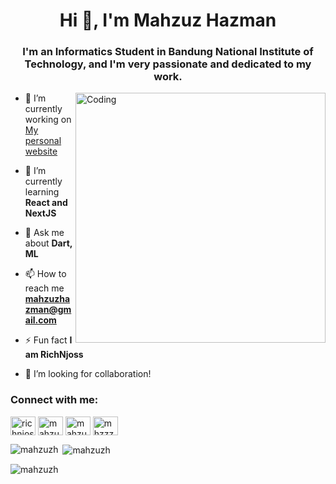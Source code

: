 <h1 align="center">Hi 👋, I'm Mahzuz Hazman</h1>
<h3 align="center">I'm an Informatics Student in Bandung National Institute of Technology, and I'm very passionate and dedicated to my work.</h3>
<img align="right" alt="Coding" width="400" src="https://media.giphy.com/media/v1.Y2lkPTc5MGI3NjExaWRrNHhjbXNscDZyNXVhZG9jYmI2ZmRrd3VsYmFweXNmamdlMTl1NCZlcD12MV9pbnRlcm5hbF9naWZfYnlfaWQmY3Q9Zw/xUA7bdpLxQhsSQdyog/giphy.gif">


- 🔭 I’m currently working on [My personal website](https://mahzuzh.vercel.app/)

- 🌱 I’m currently learning **React and NextJS**

- 💬 Ask me about **Dart, ML**

- 📫 How to reach me **mahzuzhazman@gmail.com**

- ⚡ Fun fact **I am RichNjoss**

- 🤝 I’m looking for collaboration!

<h3 align="left">Connect with me:</h3>
<p align="left">
<a href="https://twitter.com/richnjoss" target="blank"><img align="center" src="https://raw.githubusercontent.com/rahuldkjain/github-profile-readme-generator/master/src/images/icons/Social/twitter.svg" alt="richnjoss" height="30" width="40" /></a>
<a href="https://linkedin.com/in/mahzuz-hazman-b6951627b" target="blank"><img align="center" src="https://raw.githubusercontent.com/rahuldkjain/github-profile-readme-generator/master/src/images/icons/Social/linked-in-alt.svg" alt="mahzuz-hazman-b6951627b" height="30" width="40" /></a>
<a href="https://instagram.com/mahzuz_hazman" target="blank"><img align="center" src="https://raw.githubusercontent.com/rahuldkjain/github-profile-readme-generator/master/src/images/icons/Social/instagram.svg" alt="mahzuz_hazman" height="30" width="40" /></a>
<a href="https://www.youtube.com/c/mhzzzz" target="blank"><img align="center" src="https://raw.githubusercontent.com/rahuldkjain/github-profile-readme-generator/master/src/images/icons/Social/youtube.svg" alt="mhzzzz" height="30" width="40" /></a>
</p>


<p><img align="left" src="https://github-readme-stats.vercel.app/api/top-langs?username=mahzuzh&show_icons=true&theme=dark&locale=en&layout=compact" alt="mahzuzh" /></p>

<p>&nbsp;<img align="center" src="https://github-readme-stats.vercel.app/api?username=mahzuzh&show_icons=true&theme=dark&locale=en" alt="mahzuzh" /></p>

<p><img align="center" src="https://github-readme-streak-stats.herokuapp.com/?user=mahzuzh&theme=dark" alt="mahzuzh" /></p>
